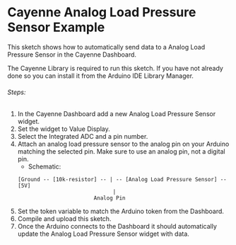 # Cayenne Analog Load Pressure Sensor Example

This sketch shows how to automatically send data to a Analog Load Pressure Sensor in the Cayenne Dashboard.

The Cayenne Library is required to run this sketch. If you have not already done so you can install it from the Arduino IDE Library Manager.

###### Steps:
1. In the Cayenne Dashboard add a new Analog Load Pressure Sensor widget.
2. Set the widget to Value Display.
3. Select the Integrated ADC and a pin number.
4. Attach an analog load pressure sensor to the analog pin on your Arduino matching the selected pin.
   Make sure to use an analog pin, not a digital pin.
   * Schematic:
   ```
   [Ground -- [10k-resistor] -- | -- [Analog Load Pressure Sensor] -- [5V]
                                 |
                           Analog Pin
   ```
5. Set the token variable to match the Arduino token from the Dashboard.
6. Compile and upload this sketch.
7. Once the Arduino connects to the Dashboard it should automatically update the Analog Load Pressure Sensor widget with data.
